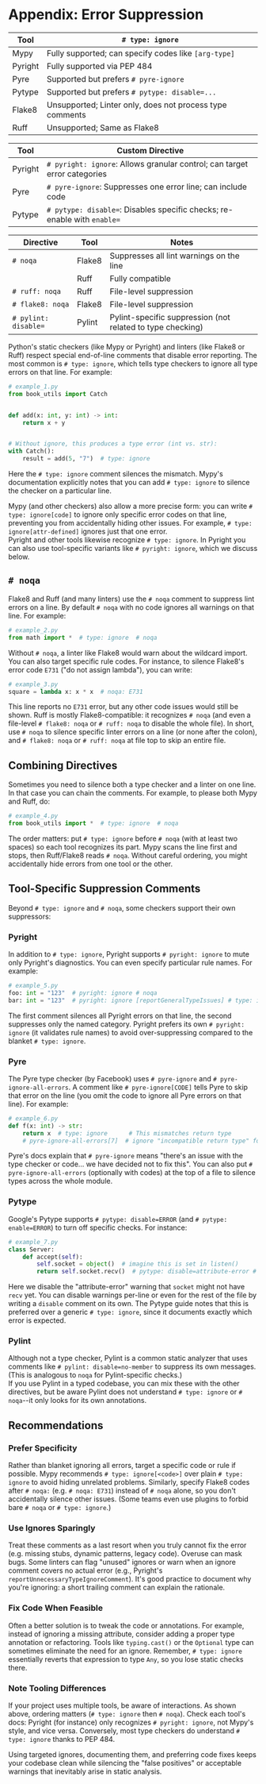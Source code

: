 # Appendix: Error Suppression

| Tool    | `# type: ignore`                                         |
|---------|----------------------------------------------------------|
| Mypy    | Fully supported; can specify codes like `[arg-type]`     |
| Pyright | Fully supported via PEP 484                              |
| Pyre    | Supported but prefers `# pyre-ignore`                    |
| Pytype  | Supported but prefers `# pytype: disable=...`            |
| Flake8  | Unsupported; Linter only, does not process type comments |
| Ruff    | Unsupported; Same as Flake8                              |

| Tool    | Custom Directive                                                          |
|---------|---------------------------------------------------------------------------|
| Pyright | `# pyright: ignore`: Allows granular control; can target error categories |
| Pyre    | `# pyre-ignore`: Suppresses one error line; can include code              |
| Pytype  | `# pytype: disable=`: Disables specific checks; re-enable with `enable=`  |

| Directive            | Tool   | Notes                                                      |
|----------------------|--------|------------------------------------------------------------|
| `# noqa`             | Flake8 | Suppresses all lint warnings on the line                   |
|                      | Ruff   | Fully compatible                                           |
| `# ruff: noqa`       | Ruff   | File-level suppression                                     |
| `# flake8: noqa`     | Flake8 | File-level suppression                                     |
| `# pylint: disable=` | Pylint | Pylint-specific suppression (not related to type checking) |

Python's static checkers (like Mypy or Pyright) and linters (like Flake8 or Ruff) respect special end-of-line comments that disable error reporting.
The most common is `# type: ignore`, which tells type checkers to ignore all type errors on that line.
For example:

```python
# example_1.py
from book_utils import Catch


def add(x: int, y: int) -> int:
    return x + y


# Without ignore, this produces a type error (int vs. str):
with Catch():
    result = add(5, "7")  # type: ignore
```

Here the `# type: ignore` comment silences the mismatch.
Mypy's documentation explicitly notes that you can add `# type: ignore` to silence the checker on a particular line.

Mypy (and other checkers) also allow a more precise form: you can write `# type: ignore[code]` to ignore only specific error codes on that line, preventing you from accidentally hiding other issues.
For example, `# type: ignore[attr-defined]` ignores just that one error.  
Pyright and other tools likewise recognize `# type: ignore`.
In Pyright you can also use tool-specific variants like `# pyright: ignore`, which we discuss below.

## `# noqa`

Flake8 and Ruff (and many linters) use the `# noqa` comment to suppress lint errors on a line.
By default `# noqa` with no code ignores all warnings on that line.
For example:

```python
# example_2.py
from math import *  # type: ignore  # noqa
```

Without `# noqa`, a linter like Flake8 would warn about the wildcard import.
You can also target specific rule codes.
For instance, to silence Flake8's error code `E731` ("do not assign lambda"), you can write:

```python
# example_3.py
square = lambda x: x * x  # noqa: E731
```

This line reports no `E731` error, but any other code issues would still be shown.
Ruff is mostly Flake8-compatible: it recognizes `# noqa` (and even a file-level `# flake8: noqa` or `# ruff: noqa` to disable the whole file).
In short, use `# noqa` to silence specific linter errors on a line (or none after the colon), and `# flake8: noqa` or `# ruff: noqa` at file top to skip an entire file.

## Combining Directives

Sometimes you need to silence both a type checker and a linter on one line.
In that case you can chain the comments.
For example, to please both Mypy and Ruff, do:

```python
# example_4.py
from book_utils import *  # type: ignore  # noqa
```

The order matters: put `# type: ignore` before `# noqa` (with at least two spaces) so each tool recognizes its part.
Mypy scans the line first and stops, then Ruff/Flake8 reads `# noqa`.
Without careful ordering, you might accidentally hide errors from one tool or the other.

## Tool-Specific Suppression Comments

Beyond `# type: ignore` and `# noqa`, some checkers support their own suppressors:

### Pyright

In addition to `# type: ignore`, Pyright supports `# pyright: ignore` to mute only Pyright's diagnostics.
You can even specify particular rule names.
For example:

```python
# example_5.py
foo: int = "123"  # pyright: ignore # noqa
bar: int = "123"  # pyright: ignore [reportGeneralTypeIssues] # type: ignore # noqa
```

The first comment silences all Pyright errors on that line, the second suppresses only the named category.
Pyright prefers its own `# pyright: ignore` (it validates rule names) to avoid over-suppressing compared to the blanket `# type: ignore`.

### Pyre

The Pyre type checker (by Facebook) uses `# pyre-ignore` and `# pyre-ignore-all-errors`.
A comment like `# pyre-ignore[CODE]` tells Pyre to skip that error on the line (you omit the code to ignore all Pyre errors on that line).
For example:

```python
# example_6.py
def f(x: int) -> str:
    return x  # type: ignore      # This mismatches return type
    # pyre-ignore-all-errors[7]  # ignore "incompatible return type" for file
```

Pyre's docs explain that `# pyre-ignore` means "there's an issue with the type checker or code… we have decided not to fix this".
You can also put `# pyre-ignore-all-errors` (optionally with codes) at the top of a file to silence types across the whole module.

### Pytype

Google's Pytype supports `# pytype: disable=ERROR` (and `# pytype: enable=ERROR`) to turn off specific checks.
For instance:

```python
# example_7.py
class Server:
    def accept(self):
        self.socket = object()  # imagine this is set in listen()
        return self.socket.recv()  # pytype: disable=attribute-error # type: ignore # noqa
```

Here we disable the "attribute-error" warning that `socket` might not have `recv` yet.
You can disable warnings per-line or even for the rest of the file by writing a `disable` comment on its own.
The Pytype guide notes that this is preferred over a generic `# type: ignore`, since it documents exactly which error is expected.

### Pylint

Although not a type checker, Pylint is a common static analyzer that uses comments like `# pylint: disable=no-member` to suppress its own messages.
(This is analogous to `noqa` for Pylint-specific checks.)  
If you use Pylint in a typed codebase, you can mix these with the other directives,
but be aware Pylint does not understand `# type: ignore` or `# noqa`--it only looks for its own annotations.

## Recommendations

### Prefer Specificity

Rather than blanket ignoring all errors, target a specific code or rule if possible.
Mypy recommends `# type: ignore[<code>]` over plain `# type: ignore` to avoid hiding unrelated problems.
Similarly, specify Flake8 codes after `# noqa:` (e.g. `# noqa: E731`) instead of
`# noqa` alone, so you don't accidentally silence other issues.
(Some teams even use plugins to forbid bare `# noqa` or `# type: ignore`.)

### Use Ignores Sparingly

Treat these comments as a last resort when you truly cannot fix the error (e.g.
missing stubs, dynamic patterns, legacy code).
Overuse can mask bugs.
Some linters can flag "unused" ignores or warn when an ignore comment covers no actual error
(e.g., Pyright's `reportUnnecessaryTypeIgnoreComment`).
It's good practice to document why you're ignoring: a short trailing comment can explain the rationale.

### Fix Code When Feasible

Often a better solution is to tweak the code or annotations.
For example, instead of ignoring a missing attribute, consider adding a proper type annotation or refactoring.
Tools like `typing.cast()` or the
`Optional` type can sometimes eliminate the need for an ignore.
Remember, `# type: ignore` essentially reverts that expression to type `Any`, so you lose static checks there.

### Note Tooling Differences

If your project uses multiple tools, be aware of interactions.
As shown above, ordering matters (`# type: ignore` then `# noqa`).
Check each tool's docs: Pyright (for instance) only recognizes `# pyright: ignore`, not Mypy's style, and vice versa.
Conversely, most type checkers do understand `# type: ignore` thanks to PEP 484.

Using targeted ignores, documenting them, and preferring code fixes keeps your codebase clean while silencing the "false positives" or acceptable warnings that inevitably arise in static analysis.
